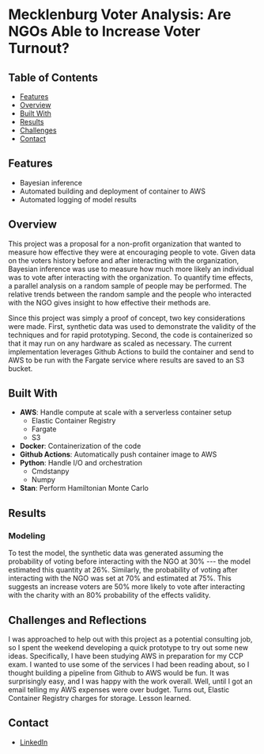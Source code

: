 # Mecklenburg Voter Analysis: Are NGOs Able to Increase Voter Turnout?

## Table of Contents

- [Features](#features)
- [Overview](#overview)
- [Built With](#built-with)
- [Results](#results)
- [Challenges](#challenges-and-reflections)
- [Contact](#contact)

## Features

- Bayesian inference
- Automated building and deployment of container to AWS
- Automated logging of model results

## Overview

This project was a proposal for a non-profit organization that wanted to measure how effective they were at encouraging people to vote. Given data on the voters history before and after interacting with the organization, Bayesian inference was use to measure how much more likely an individual was to vote after interacting with the organization. To quantify time effects, a parallel analysis on a random sample of people may be performed. The relative trends between the random sample and the people who interacted with the NGO gives insight to how effective their methods are.

Since this project was simply a proof of concept, two key considerations were made. First, synthetic data was used to demonstrate the validity of the techniques and for rapid prototyping. Second, the code is containerized so that it may run on any hardware as scaled as necessary. The current implementation leverages Github Actions to build the container and send to AWS to be run with the Fargate service where results are saved to an S3 bucket.

## Built With

- **AWS**: Handle compute at scale with a serverless container setup
  - Elastic Container Registry
  - Fargate
  - S3
- **Docker**: Containerization of the code
- **Github Actions**: Automatically push container image to AWS
- **Python**: Handle I/O and orchestration
  - Cmdstanpy
  - Numpy
- **Stan**: Perform Hamiltonian Monte Carlo

## Results

### Modeling
To test the model, the synthetic data was generated assuming the probability of voting before interacting with the NGO at 30% --- the model estimated this quantity at 26%. Similarly, the probability of voting after interacting with the NGO was set at 70% and estimated at 75%. This suggests an increase voters are 50% more likely to vote after interacting with the charity with an 80% probability of the effects validity.

## Challenges and Reflections

I was approached to help out with this project as a potential consulting job, so I spent the weekend developing a quick prototype to try out some new ideas. Specifically, I have been studying AWS in preparation for my CCP exam. I wanted to use some of the services I had been reading about, so I thought building a pipeline from Github to AWS would be fun. It was surprisingly easy, and I was happy with the work overall. Well, until I got an email telling my AWS expenses were over budget. Turns out, Elastic Container Registry charges for storage. Lesson learned.

## Contact

- [LinkedIn](https://linkedin.com/in/bear-jordan)
